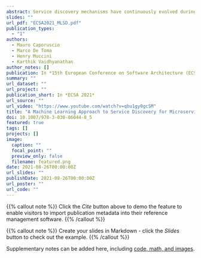 ```yaml
---
abstract: Service discovery mechanisms have continuously evolved during the last years to support the effective and efficient service composition in large-scale microservice applications. Still, the dynamic nature of services (and of their contexts) are being rarely taken into account for maximizing the desired quality of service. This paper proposes using machine learning techniques, as part of the service discovery process, to select microservice instances in a given context, maximize QoS, and take into account the continuous changes in the execution environment. Both deep neural networks and reinforcement learning techniques are used. Experimental results show how the proposed approach outperforms traditional service discovery mechanisms.
slides: ""
url_pdf: "ECSA2021_MLSD.pdf"
publication_types:
  - "1"
authors:
  - Mauro Caporuscio
  - Marco De Toma
  - Henry Muccini
  - Karthik Vaidhyanathan
author_notes: []
publication: In *15th European Conference on Software Architecture (ECSA) 2021*
summary: ""
url_dataset: ""
url_project: ""
publication_short: In *ECSA 2021*
url_source: ""
url_video: "https://www.youtube.com/watch?v=qbu1gy0gcSM"
title: "A Machine Learning Approach to Service Discovery for Microservice Architectures"
doi: 10.1007/978-3-030-86044-8_5
featured: true
tags: []
projects: []
image:
  caption: ""
  focal_point: ""
  preview_only: false
  filename: featured.png
date: 2021-08-26T00:00:00Z
url_slides: ""
publishDate: 2021-08-26T00:00:00Z
url_poster: ""
url_code: ""
---
```


{{% callout note %}}
Click the *Cite* button above to demo the feature to enable visitors to import publication metadata into their reference management software.
{{% /callout %}}

{{% callout note %}}
Create your slides in Markdown - click the *Slides* button to check out the example.
{{% /callout %}}

Supplementary notes can be added here, including [code, math, and images](https://wowchemy.com/docs/writing-markdown-latex/).
